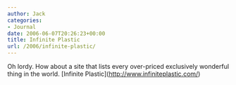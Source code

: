 ```yaml
---
author: Jack
categories:
- Journal
date: 2006-06-07T20:26:23+00:00
title: Infinite Plastic
url: /2006/infinite-plastic/
---
```


Oh lordy. How about a site that lists every over-priced exclusively wonderful thing in the world. \[Infinite Plastic\](<http://www.infiniteplastic.com/>)